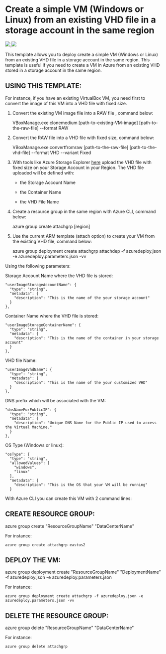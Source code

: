 # Create a simple VM (Windows or Linux) from an existing VHD file in a storage account in the same region

<a href="https://portal.azure.com/#create/Microsoft.Template/uri/https%3A%2F%2Fraw.githubusercontent.com%2Fflecoqui%2Fazure%2Fmaster%2Fazure-quickstart-templates%2F101-vm-attach%2Fazuredeploy.json" target="_blank">
    <img src="http://azuredeploy.net/deploybutton.png"/>
</a>
<a href="http://armviz.io/#/?load=https%3A%2F%2Fraw.githubusercontent.com%2Fflecoqui%2Fazure%2Fmaster%2Fazure-quickstart-templates%2F101-vm-attach%2Fazuredeploy.json" target="_blank">
    <img src="http://armviz.io/visualizebutton.png"/>
</a>


This template allows you to deploy create a simple VM (Windows or Linux) from an existing VHD file in a storage account in the same region.
This template is useful if you need to create a VM in Azure from an existing VHD stored in a storage account in the same region.

## USING THIS TEMPLATE:

For instance, if you have an existing VirtualBox VM, you need first to convert the image of this VM into a VHD file with fixed size.
 
1. Convert the existing VM image file into a RAW file , command below:</p>

      VBoxManage.exe clonemedium [path-to-existing-VM-image] [path-to-the-raw-file] --format RAW 

2. Convert the RAW file into a VHD file with fixed size, command below:</p>
 
      VBoxManage.exe convertfromraw  [path-to-the-raw-file] [path-to-the-vhd-file] --format VHD --variant Fixed 

3. With tools like Azure Storage Explorer [here](http://storageexplorer.com/) upload the VHD file with fixed size on your Storage Account in your Region. The VHD file uploaded will be defined with:</p>
	- the Storage Account Name</p>
	- the Container Name</p>
	- the VHD File Name</p>
4. Create a resource group in the same region with Azure CLI, command below:</p>

     azure group create attachgrp [region]

6. Use the current ARM template (attach option) to create your VM from the existing VHD file, command below: </p>

     azure group deployment create attachgrp attachdep -f azuredeploy.json -e azuredeploy.parameters.json  -vv 

Using the following parameters:

Storage Account Name where the VHD file is stored:

    "userImageStorageAccountName": {
      "type": "string",
      "metadata": {
        "description": "This is the name of the your storage account"
      }
    },

Container Name where the VHD file is stored:

    "userImageStorageContainerName": {
      "type": "string",
      "metadata": {
        "description": "This is the name of the container in your storage account"
      }
    },

VHD file Name:

    "userImageVhdName": {
      "type": "string",
      "metadata": {
        "description": "This is the name of the your customized VHD"
      }
    },

DNS prefix which will be associated with the VM:

    "dnsNameForPublicIP": {
      "type": "string",
      "metadata": {
        "description": "Unique DNS Name for the Public IP used to access the Virtual Machine."
      }
    },

OS Type (Windows or linux):

    "osType": {
      "type": "string",
      "allowedValues": [
        "windows",
        "linux"
      ],
      "metadata": {
        "description": "This is the OS that your VM will be running"
      }


With Azure CLI you can create this VM with 2 command lines:

## CREATE RESOURCE GROUP:
azure group create "ResourceGroupName" "DataCenterName"

For instance:

    azure group create attachgrp eastus2

## DEPLOY THE VM:
azure group deployment create "ResourceGroupName" "DeploymentName"  -f azuredeploy.json -e azuredeploy.parameters.json

For instance:

    azure group deployment create attachgrp -f azuredeploy.json -e azuredeploy.parameters.json -vv

## DELETE THE RESOURCE GROUP:
azure group delete "ResourceGroupName" "DataCenterName"

For instance:

    azure group delete attachgrp

